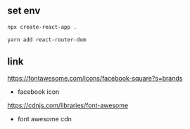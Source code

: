 ## set env
```bash
npx create-react-app .

yarn add react-router-dom
```

## link
https://fontawesome.com/icons/facebook-square?s=brands
- facebook icon

https://cdnjs.com/libraries/font-awesome
- font awesome cdn
